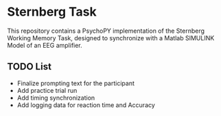# Sternberg Task
This repository contains a PsychoPY implementation of the Sternberg Working Memory Task, designed to synchronize with a Matlab SIMULINK Model of an EEG amplifier. 

## TODO List
* Finalize prompting text for the participant
* Add practice trial run 
* Add timing synchronization
* Add logging data for reaction time and Accuracy 
